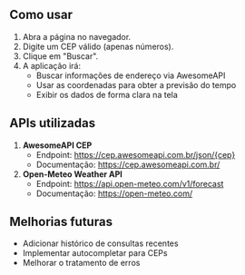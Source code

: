 ## Como usar
1. Abra a página no navegador.
2. Digite um CEP válido (apenas números).
3. Clique em "Buscar".
4. A aplicação irá:
   - Buscar informações de endereço via AwesomeAPI
   - Usar as coordenadas para obter a previsão do tempo
   - Exibir os dados de forma clara na tela


## APIs utilizadas
1. **AwesomeAPI CEP**
   - Endpoint: https://cep.awesomeapi.com.br/json/{cep}
   - Documentação: https://cep.awesomeapi.com.br/
2. **Open-Meteo Weather API**
   - Endpoint: https://api.open-meteo.com/v1/forecast
   - Documentação: https://open-meteo.com/


## Melhorias futuras
- Adicionar histórico de consultas recentes
- Implementar autocompletar para CEPs
- Melhorar o tratamento de erros

